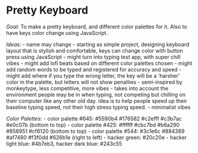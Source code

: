# Pretty Keyboard

*Goal*: To make a pretty keyboard, and different color palettes for it. Also to have keys color change using JavaScript.

*Ideas*: 
    - name may change
    - starting as simple project, designing keyboard layout that is stylish and comfortable, keys can change color with button press using JavaScript
    - might turn into typing test app, with super chill vibes 
    - might add lofi beats based on different color palettes chosen
    - might add random words to be typed and registered for accuracy and speed
    - might add where if you type the wrong letter, the key will be a 'harsher' color in the palette, but letters will not show penalties
    - semi-inspired by monkeytype, less competitive, more vibes
    - takes into account the environment people may be in when typing, not competing but chilling on their computer like any other old day. idea is to help people speed up their baseline typing speed, not their high stress typing speed.
    - minimalist vibes 

_Color_ _Palettes_:
    - color palette #645: #5590b4 #176582 #c2efff #c3b7ac #e0c07b (bottom to top)
    - color palette #425: #ffffff #cbc7bd #b6a290 #856951 #cf6120 (bottom to top)
    - color palette #544: #3c1e6c #884389 #af7480 #f3f0dd #626b1e (right to left)
    - hacker green: #20c20e
    - hacker light blue: #4b7eb3, hacker dark blue: #243c55